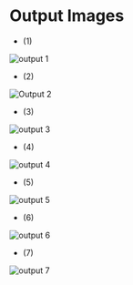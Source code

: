 
# Output Images

* (1)

![output 1](https://user-images.githubusercontent.com/98874671/156213614-83a075ed-1b93-4ed7-82b4-5543c27801c2.PNG)

* (2)

![Output 2](https://user-images.githubusercontent.com/98874671/156213715-78ca7496-e002-4581-a5e5-201683be602a.PNG)

* (3)

![output 3](https://user-images.githubusercontent.com/98874671/156213801-3be74d8e-9a0f-4134-b1bd-4826b0380728.PNG)

* (4)

![output 4](https://user-images.githubusercontent.com/98874671/156213893-d89e9288-420c-4752-a106-df2eadb4d6c4.PNG)

* (5)

![output 5](https://user-images.githubusercontent.com/98874671/156213935-374dd136-d3e9-457a-be8f-4937d084353f.PNG)

* (6)

![output 6](https://user-images.githubusercontent.com/98874671/156213990-cae072b9-d253-4b46-bc3f-eb748353115b.PNG)


* (7)

![output 7](https://user-images.githubusercontent.com/98874671/156214044-7acd9572-73f1-475a-a5a5-9f2fe0a5dc22.PNG)
